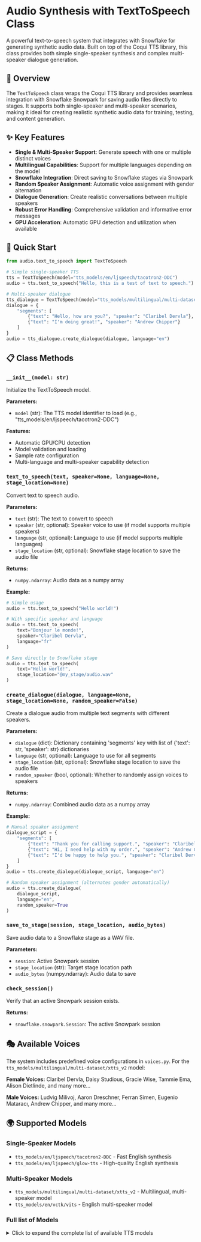 # Audio Synthesis with TextToSpeech Class

A powerful text-to-speech system that integrates with Snowflake for generating synthetic audio data. Built on top of the Coqui TTS library, this class provides both simple single-speaker synthesis and complex multi-speaker dialogue generation.

## 🎯 Overview

The `TextToSpeech` class wraps the Coqui TTS library and provides seamless integration with Snowflake Snowpark for saving audio files directly to stages. It supports both single-speaker and multi-speaker scenarios, making it ideal for creating realistic synthetic audio data for training, testing, and content generation.

## ✨ Key Features

- **Single & Multi-Speaker Support**: Generate speech with one or multiple distinct voices
- **Multilingual Capabilities**: Support for multiple languages depending on the model
- **Snowflake Integration**: Direct saving to Snowflake stages via Snowpark
- **Random Speaker Assignment**: Automatic voice assignment with gender alternation
- **Dialogue Generation**: Create realistic conversations between multiple speakers
- **Robust Error Handling**: Comprehensive validation and informative error messages
- **GPU Acceleration**: Automatic GPU detection and utilization when available

## 🚀 Quick Start

```python
from audio.text_to_speech import TextToSpeech

# Simple single-speaker TTS
tts = TextToSpeech(model="tts_models/en/ljspeech/tacotron2-DDC")
audio = tts.text_to_speech("Hello, this is a test of text to speech.")

# Multi-speaker dialogue
tts_dialogue = TextToSpeech(model="tts_models/multilingual/multi-dataset/xtts_v2")
dialogue = {
    "segments": [
        {"text": "Hello, how are you?", "speaker": "Claribel Dervla"},
        {"text": "I'm doing great!", "speaker": "Andrew Chipper"}
    ]
}
audio = tts_dialogue.create_dialogue(dialogue, language="en")
```

## 📋 Class Methods

### `__init__(model: str)`

Initialize the TextToSpeech model.

**Parameters:**
- `model` (str): The TTS model identifier to load (e.g., "tts_models/en/ljspeech/tacotron2-DDC")

**Features:**
- Automatic GPU/CPU detection
- Model validation and loading
- Sample rate configuration
- Multi-language and multi-speaker capability detection

### `text_to_speech(text, speaker=None, language=None, stage_location=None)`

Convert text to speech audio.

**Parameters:**
- `text` (str): The text to convert to speech
- `speaker` (str, optional): Speaker voice to use (if model supports multiple speakers)
- `language` (str, optional): Language to use (if model supports multiple languages)  
- `stage_location` (str, optional): Snowflake stage location to save the audio file

**Returns:**
- `numpy.ndarray`: Audio data as a numpy array

**Example:**
```python
# Simple usage
audio = tts.text_to_speech("Hello world!")

# With specific speaker and language
audio = tts.text_to_speech(
    text="Bonjour le monde!", 
    speaker="Claribel Dervla", 
    language="fr"
)

# Save directly to Snowflake stage
audio = tts.text_to_speech(
    text="Hello world!", 
    stage_location="@my_stage/audio.wav"
)
```

### `create_dialogue(dialogue, language=None, stage_location=None, random_speaker=False)`

Create a dialogue audio from multiple text segments with different speakers.

**Parameters:**
- `dialogue` (dict): Dictionary containing 'segments' key with list of {'text': str, 'speaker': str} dictionaries
- `language` (str, optional): Language to use for all segments
- `stage_location` (str, optional): Snowflake stage location to save the audio file
- `random_speaker` (bool, optional): Whether to randomly assign voices to speakers

**Returns:**
- `numpy.ndarray`: Combined audio data as a numpy array

**Example:**
```python
# Manual speaker assignment
dialogue_script = {
    "segments": [
        {"text": "Thank you for calling support.", "speaker": "Claribel Dervla"},
        {"text": "Hi, I need help with my order.", "speaker": "Andrew Chipper"},
        {"text": "I'd be happy to help you.", "speaker": "Claribel Dervla"}
    ]
}
audio = tts.create_dialogue(dialogue_script, language="en")

# Random speaker assignment (alternates gender automatically)
audio = tts.create_dialogue(
    dialogue_script, 
    language="en", 
    random_speaker=True
)
```

### `save_to_stage(session, stage_location, audio_bytes)`

Save audio data to a Snowflake stage as a WAV file.

**Parameters:**
- `session`: Active Snowpark session
- `stage_location` (str): Target stage location path
- `audio_bytes` (numpy.ndarray): Audio data to save

### `check_session()`

Verify that an active Snowpark session exists.

**Returns:**
- `snowflake.snowpark.Session`: The active Snowpark session

## 🎭 Available Voices

The system includes predefined voice configurations in `voices.py`. For the `tts_models/multilingual/multi-dataset/xtts_v2` model:

**Female Voices:** Claribel Dervla, Daisy Studious, Gracie Wise, Tammie Ema, Alison Dietlinde, and many more...

**Male Voices:** Ludvig Milivoj, Aaron Dreschner, Ferran Simen, Eugenio Mataracı, Andrew Chipper, and many more...

## 🌍 Supported Models

### Single-Speaker Models
- `tts_models/en/ljspeech/tacotron2-DDC` - Fast English synthesis
- `tts_models/en/ljspeech/glow-tts` - High-quality English synthesis

### Multi-Speaker Models  
- `tts_models/multilingual/multi-dataset/xtts_v2` - Multilingual, multi-speaker model
- `tts_models/en/vctk/vits` - English multi-speaker model

### Full list of Models

<details>
<summary>Click to expand the complete list of available TTS models</summary>

#### Text-to-Speech Models
- `tts_models/multilingual/multi-dataset/xtts_v2`
- `tts_models/multilingual/multi-dataset/xtts_v1.1`
- `tts_models/multilingual/multi-dataset/your_tts`
- `tts_models/multilingual/multi-dataset/bark`
- `tts_models/bg/cv/vits`
- `tts_models/cs/cv/vits`
- `tts_models/da/cv/vits`
- `tts_models/et/cv/vits`
- `tts_models/ga/cv/vits`
- `tts_models/en/ek1/tacotron2`
- `tts_models/en/ljspeech/tacotron2-DDC`
- `tts_models/en/ljspeech/tacotron2-DDC_ph`
- `tts_models/en/ljspeech/glow-tts`
- `tts_models/en/ljspeech/speedy-speech`
- `tts_models/en/ljspeech/tacotron2-DCA`
- `tts_models/en/ljspeech/vits`
- `tts_models/en/ljspeech/vits--neon`
- `tts_models/en/ljspeech/fast_pitch`
- `tts_models/en/ljspeech/overflow`
- `tts_models/en/ljspeech/neural_hmm`
- `tts_models/en/vctk/vits`
- `tts_models/en/vctk/fast_pitch`
- `tts_models/en/sam/tacotron-DDC`
- `tts_models/en/blizzard2013/capacitron-t2-c50`
- `tts_models/en/blizzard2013/capacitron-t2-c150_v2`
- `tts_models/en/multi-dataset/tortoise-v2`
- `tts_models/en/jenny/jenny`
- `tts_models/es/mai/tacotron2-DDC`
- `tts_models/es/css10/vits`
- `tts_models/fr/mai/tacotron2-DDC`
- `tts_models/fr/css10/vits`
- `tts_models/uk/mai/glow-tts`
- `tts_models/uk/mai/vits`
- `tts_models/zh-CN/baker/tacotron2-DDC-GST`
- `tts_models/nl/mai/tacotron2-DDC`
- `tts_models/nl/css10/vits`
- `tts_models/de/thorsten/tacotron2-DCA`
- `tts_models/de/thorsten/vits`
- `tts_models/de/thorsten/tacotron2-DDC`
- `tts_models/de/css10/vits-neon`
- `tts_models/ja/kokoro/tacotron2-DDC`
- `tts_models/tr/common-voice/glow-tts`
- `tts_models/it/mai_female/glow-tts`
- `tts_models/it/mai_female/vits`
- `tts_models/it/mai_male/glow-tts`
- `tts_models/it/mai_male/vits`
- `tts_models/ewe/openbible/vits`
- `tts_models/hau/openbible/vits`
- `tts_models/lin/openbible/vits`
- `tts_models/tw_akuapem/openbible/vits`
- `tts_models/tw_asante/openbible/vits`
- `tts_models/yor/openbible/vits`
- `tts_models/hu/css10/vits`
- `tts_models/el/cv/vits`
- `tts_models/fi/css10/vits`
- `tts_models/hr/cv/vits`
- `tts_models/lt/cv/vits`
- `tts_models/lv/cv/vits`
- `tts_models/mt/cv/vits`
- `tts_models/pl/mai_female/vits`
- `tts_models/pt/cv/vits`
- `tts_models/ro/cv/vits`
- `tts_models/sk/cv/vits`
- `tts_models/sl/cv/vits`
- `tts_models/sv/cv/vits`
- `tts_models/ca/custom/vits`
- `tts_models/fa/custom/glow-tts`
- `tts_models/fa/custom/vits-female`
- `tts_models/bn/custom/vits-male`
- `tts_models/bn/custom/vits-female`
- `tts_models/be/common-voice/glow-tts`

#### Vocoder Models
*Vocoders convert spectrograms into raw audio waveforms, improving the quality and naturalness of generated speech. These models work alongside TTS models to produce the final audio output.*

- `vocoder_models/universal/libri-tts/wavegrad`
- `vocoder_models/universal/libri-tts/fullband-melgan`
- `vocoder_models/en/ek1/wavegrad`
- `vocoder_models/en/librispeech100/wavlm-hifigan`
- `vocoder_models/en/librispeech100/wavlm-hifigan_prematched`
- `vocoder_models/en/ljspeech/multiband-melgan`
- `vocoder_models/en/ljspeech/hifigan_v2`
- `vocoder_models/en/ljspeech/univnet`
- `vocoder_models/en/blizzard2013/hifigan_v2`
- `vocoder_models/en/vctk/hifigan_v2`
- `vocoder_models/en/sam/hifigan_v2`
- `vocoder_models/nl/mai/parallel-wavegan`
- `vocoder_models/de/thorsten/wavegrad`
- `vocoder_models/de/thorsten/fullband-melgan`
- `vocoder_models/de/thorsten/hifigan_v1`
- `vocoder_models/ja/kokoro/hifigan_v1`
- `vocoder_models/uk/mai/multiband-melgan`
- `vocoder_models/tr/common-voice/hifigan`
- `vocoder_models/be/common-voice/hifigan`

#### Voice Conversion Models
*Voice conversion models allow changing the speaker identity of existing audio while preserving the linguistic content. These models can transform one person's voice to sound like another person's voice.*

- `voice_conversion_models/multilingual/vctk/freevc24`
- `voice_conversion_models/multilingual/multi-dataset/knnvc`
- `voice_conversion_models/multilingual/multi-dataset/openvoice_v1`
- `voice_conversion_models/multilingual/multi-dataset/openvoice_v2`

## 💡 Usage Examples

See the complete interactive examples in the **[SYNTHETIC_DATA_GENERATION_AUDIO.ipynb](../SYNTHETIC_DATA_GENERATION_AUDIO.ipynb)** notebook, which demonstrates:

### 1. Simple Text-to-Speech
```python
tts_simple = TextToSpeech(model="tts_models/en/ljspeech/tacotron2-DDC")
audio = tts_simple.text_to_speech("Welcome to our platform!")
```

### 2. Call Center Dialogue Simulation
```python
call_center_dialogue = {
    "segments": [
        {
            "text": "Thank you for calling TechCorp. This is Sarah speaking.",
            "speaker": "Representative"
        },
        {
            "text": "Hi Sarah, I'm having trouble with my order.",
            "speaker": "Customer"
        }
    ]
}

# Generate with random speaker assignment
audio = tts_dialogue.create_dialogue(
    call_center_dialogue, 
    language="en",
    random_speaker=True
)
```

### 3. Snowflake Integration
```python
# Generate and save directly to Snowflake stage
audio = tts.text_to_speech(
    text="This will be saved to Snowflake",
    speaker="Sofia Hellen",
    language="en",
    stage_location="@AUDIO/generated_file.wav"
)
```

## 🔧 Advanced Features

### Random Speaker Assignment
When `random_speaker=True` is used in `create_dialogue()`:
- Automatically assigns voices from the predefined voice pool
- Alternates between male and female voices for different speakers
- Ensures consistent voice mapping for the same character throughout the dialogue

### Error Handling
The class provides comprehensive error handling for:
- Invalid model names
- Unsupported speakers or languages
- Missing Snowflake sessions
- Invalid dialogue formats
- Audio generation failures

### GPU Acceleration
- Automatically detects and uses GPU when available
- Falls back gracefully to CPU processing
- Optimal performance for batch processing

## 📁 File Structure

```
audio/
├── __init__.py
├── text_to_speech.py    # Main TextToSpeech class
├── voices.py           # Voice configurations
└── Readme.md          # This documentation
```

## 🛠️ Dependencies

- `torch` - PyTorch for model execution
- `TTS` - Coqui TTS library
- `soundfile` - Audio file I/O
- `numpy` - Numerical operations
- `snowflake-snowpark-python` - Snowflake integration

## 📝 Requirements

- Python 3.8+
- Active Snowflake session (for stage operations)
- GPU recommended for optimal performance

## 🎯 Use Cases

- **Customer Service Training**: Generate realistic call center scenarios
- **Content Creation**: Automated narration and announcements
- **Data Augmentation**: Create diverse audio datasets for ML training
- **Accessibility**: Convert text content to audio
- **Synthetic Data Generation**: Create large-scale audio datasets

## 📚 Additional Resources

- [Complete Interactive Examples](../SYNTHETIC_DATA_GENERATION_AUDIO.ipynb) - Jupyter notebook with hands-on examples
- [Coqui TTS Documentation](https://tts.readthedocs.io/)
